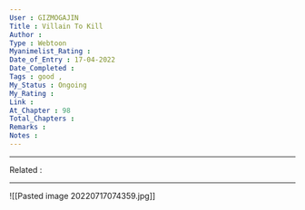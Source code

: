 ```yaml
---
User : GIZMOGAJIN
Title : Villain To Kill
Author : 
Type : Webtoon
Myanimelist_Rating : 
Date_of_Entry : 17-04-2022 
Date_Completed : 
Tags : good , 
My_Status : Ongoing
My_Rating : 
Link : 
At_Chapter : 98
Total_Chapters : 
Remarks : 
Notes : 
---
```

---
Related : 

---
![[Pasted image 20220717074359.jpg]]